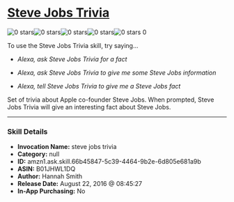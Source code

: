 # [Steve Jobs Trivia](http://alexa.amazon.com/#skills/amzn1.ask.skill.66b45847-5c39-4464-9b2e-6d805e681a9b)
![0 stars](../../images/ic_star_border_black_18dp_1x.png)![0 stars](../../images/ic_star_border_black_18dp_1x.png)![0 stars](../../images/ic_star_border_black_18dp_1x.png)![0 stars](../../images/ic_star_border_black_18dp_1x.png)![0 stars](../../images/ic_star_border_black_18dp_1x.png) 0

To use the Steve Jobs Trivia skill, try saying...

* *Alexa, ask Steve Jobs Trivia for a fact*

* *Alexa, ask Steve Jobs Trivia to give me some Steve Jobs information*

* *Alexa, tell Steve Jobs Trivia to give me a Steve Jobs fact*

Set of trivia about Apple co-founder Steve Jobs. When prompted, Steve Jobs Trivia will give an interesting fact about Steve Jobs.

***

### Skill Details

* **Invocation Name:** steve jobs trivia
* **Category:** null
* **ID:** amzn1.ask.skill.66b45847-5c39-4464-9b2e-6d805e681a9b
* **ASIN:** B01JHWL1DQ
* **Author:** Hannah  Smith
* **Release Date:** August 22, 2016 @ 08:45:27
* **In-App Purchasing:** No
